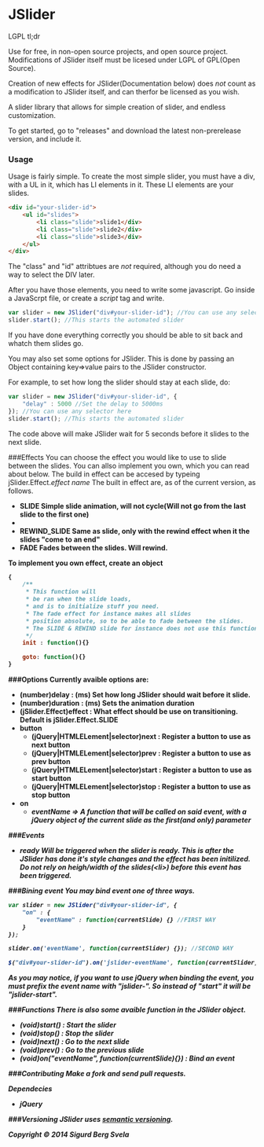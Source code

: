 JSlider
=======
LGPL tl;dr

Use for free, in non-open source projects, and open source project. Modifications of JSlider itself must be licesed under LGPL of GPL(Open Source).

Creation of new effects for JSlider(Documentation below) does *not* count as a modification to JSlider itself, and can therfor be licensed as you wish.

A slider library that allows for simple creation of slider, and endless customization.

To get started, go to "releases" and download the latest non-prerelease version, and include it.

### Usage

Usage is fairly simple. To create the most simple slider, you must have a div, with a UL in it,
which has LI elements in it. These LI elements are your slides.

```html
<div id="your-slider-id">
	<ul id="slides">
		<li class="slide">slide1</div>
		<li class="slide">slide2</div>
		<li class="slide">slide3</div>
	</ul>
</div>
```

The "class" and "id" attribtues are *not* required, although you do need a way to select the DIV later.

After you have those elements, you need to write some javascript. Go inside
a JavaScrpt file, or create a *script* tag and write.

```js
var slider = new JSlider("div#your-slider-id"); //You can use any selector here
slider.start(); //This starts the automated slider
```

If you have done everything correctly you should be able to sit back and whatch them slides go.

You may also set some options for JSlider. This is done by passing an Object containing key=>value pairs to the JSlider constructor.

For example, to set how long the slider should stay at each slide, do:

```js
var slider = new JSlider("div#your-slider-id", {
	"delay" : 5000 //Set the delay to 5000ms
}); //You can use any selector here
slider.start(); //This starts the automated slider
```

The code above will make JSlider wait for 5 seconds before it slides to the next slide.

###Effects
You can choose the effect you would like to use to slide
between the slides. You can allso implement you own, which you can read about below.
The build in effect can be accesed by typeing jSlider.Effect.<em>effect name</em>
The built in effect are, as of the current version, as follows.
<ul>
	<li><b>SLIDE<b> Simple slide animation, will not cycle(Will not go from the last slide to the first one)<li>
	<li><b>REWIND_SLIDE</b> Same as slide, only with the rewind effect when it the slides "come to an end" </li>
	<li><b>FADE</b> Fades between the slides. Will rewind. </li>
</ul>

To implement you own effect, create an object
```js
{	
	/**
	 * This function will
	 * be ran when the slide loads,
	 * and is to initialize stuff you need.
	 * The fade effect for instance makes all slides
	 * position absolute, so to be able to fade between the slides.
	 * The SLIDE & REWIND slide for instance does not use this function.
	 */
	init : function(){}

	goto: function(){}
}
```

###Options
Currently avaible options are:
<ul>
	<li><b>(number)delay</b> : (ms) Set how long JSlider should wait before it slide.</li>
	<li><b>(number)duration</b> : (ms) Sets the animation duration</li>
	<li><b>(jSlider.Effect)effect</b> : What effect should be use on transitioning. Default is jSlider.Effect.SLIDE</li>
	<li>
		<b>button</b>
		<ul>
			<li><b>(jQuery|HTMLELement|selector)next</b> : Register a button to use as next button</li>
			<li><b>(jQuery|HTMLELement|selector)prev</b> : Register a button to use as prev button</li>
			<li><b>(jQuery|HTMLELement|selector)start</b> : Register a button to use as start button</li>
			<li><b>(jQuery|HTMLELement|selector)stop</b> : Register a button to use as stop button</li>
		</ul>
	</li>
	<li>
		<b>on</b>
		<ul>
			<li><em>eventName<em> => <em>A function that will be called on said event, with a jQuery object of the current slide as the first(and only) parameter</li>
		</ul>
	</li>
</ul>

###Events
<ul>
	<li><b>ready</b> Will be triggered when the slider is ready. This is after the JSlider has done it's style changes and the effect has been initilized. Do not rely on heigh/width of the slides(&lt;li>) before this event has been triggered.</li>
</ul>

###Bining event
**You may bind event one of three ways.**
```js
var slider = new JSlider("div#your-slider-id", {
	"on" : {
		"eventName" : function(currentSlide) {} //FIRST WAY
	}
});

slider.on('eventName', function(currentSlider) {}); //SECOND WAY

$("div#your-slider-id").on('jslider-eventName', function(currentSlider) {}); //THIRD WAY

```

As you may notice, if you want to use jQuery when binding the event, you must
prefix the event name with "jslider-". So instead of "start" it will be "jslider-start".


###Functions
There is also some avaible function in the JSlider object.
<ul>
	<li><b>(void)start()</b> : Start the slider </li>
	<li><b>(void)stop()</b> : Stop the slider </li>
	<li><b>(void)next()</b> : Go to the next slide </li>
	<li><b>(void)prev()</b> : Go to the previous slide </li>
	<li><b>(void)on("eventName", function(currentSlide){})</b> : Bind an event </li>
</ul>


###Contributing
Make a fork and send pull requests.

<b>Dependecies</b>
<ul>
	<li>jQuery</li>
</ul>


###Versioning
JSlider uses [semantic versioning](http://www.semver.org).


Copyright &copy; 2014 Sigurd Berg Svela
